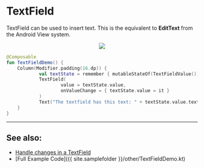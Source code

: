 <!---
This is the API of version 1.0.1
-->
# TextField

TextField can be used to insert text. This is the equivalent to **EditText** from the Android View system.

<p align="center">
  <img src ="{{ site.images }}/material/textfield/textfield.png"  />
</p>

```kotlin
@Composable
fun TextFieldDemo() {
    Column(Modifier.padding(16.dp)) {
            val textState = remember { mutableStateOf(TextFieldValue()) }
            TextField(
                    value = textState.value,
                    onValueChange = { textState.value = it }
            )
            Text("The textfield has this text: " + textState.value.text)
    }
}
```

-------------
## See also:
* [Handle changes in a TextField](https://foso.github.io/Jetpack-Compose-Playground/cookbook/textfield_changes/)
* [Full Example Code]({{ site.samplefolder }}/other/TextFieldDemo.kt)
